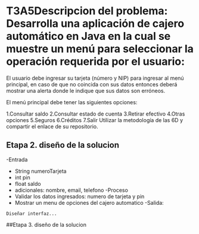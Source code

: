 # T3A5Descripcion del problema: Desarrolla una aplicación de cajero automático en Java en la cual se muestre un menú para seleccionar la operación requerida por el usuario:
El usuario debe ingresar su tarjeta (número y NIP) para ingresar al menú principal, en caso de que no coincida con sus datos entonces deberá mostrar una alerta donde le indique que sus datos son erróneos.

El menú principal debe tener las siguientes opciones:

1.Consultar saldo 2.Consultar estado de cuenta 3.Retirar efectivo 4.Otras opciones 5.Seguros 6.Créditos 7.Salir Utilizar la metodología de las 6D y compartir el enlace de su repositorio.

## Etapa 2. diseño de la solucion

-Entrada
  - String numeroTarjeta
  - int pin
  - float saldo
  - adicionales: nombre, email, telefono
-Proceso
  - Validar los datos ingresados: numero de tarjeta y pin
  - Mostrar un menu de opciones del cajero automatico
-Salida:
~~~
Diseñar interfaz...
~~~
##Etapa 3. diseño de la solucion
![]()

